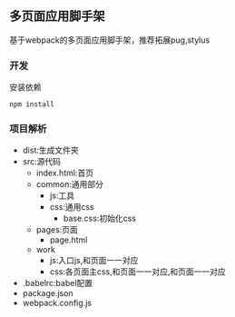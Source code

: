 ## 多页面应用脚手架
基于webpack的多页面应用脚手架，推荐拓展pug,stylus

### 开发
安装依赖
```
npm install
```
### 项目解析
- dist:生成文件夹
- src:源代码
  - index.html:首页
  - common:通用部分
    - js:工具
    - css:通用css
      - base.css:初始化css
  - pages:页面
    - page.html
  - work
    - js:入口js,和页面一一对应
    - css:各页面主css,和页面一一对应,和页面一一对应
- .babelrc:babel配置
- package.json
- webpack.config.js


